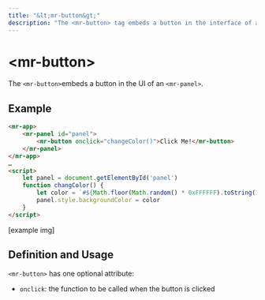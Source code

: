 ```yaml
---
title: "&lt;mr-button&gt;"
description: "The <mr-button> tag embeds a button in the interface of an <mr-panel>."
---
```

# &lt;mr-button&gt;

The `<mr-button>`embeds a button in the UI of an `<mr-panel>`.

## Example

```html
<mr-app>
    <mr-panel id="panel">
        <mr-button onclick="changeColor()">Click Me!</mr-button>
    </mr-panel>
</mr-app>
…
<script>
    let panel = document.getElementById('panel')
    function changColor() {
        let color = `#${Math.floor(Math.random() * 0xFFFFFF).toString(16).padStart(6, '0')}`;
        panel.style.backgroundColor = color 
    }
</script>
```

\[example img\]

## Definition and Usage

`<mr-button>` has one optional attribute:

* `onclick`: the function to be called when the button is clicked